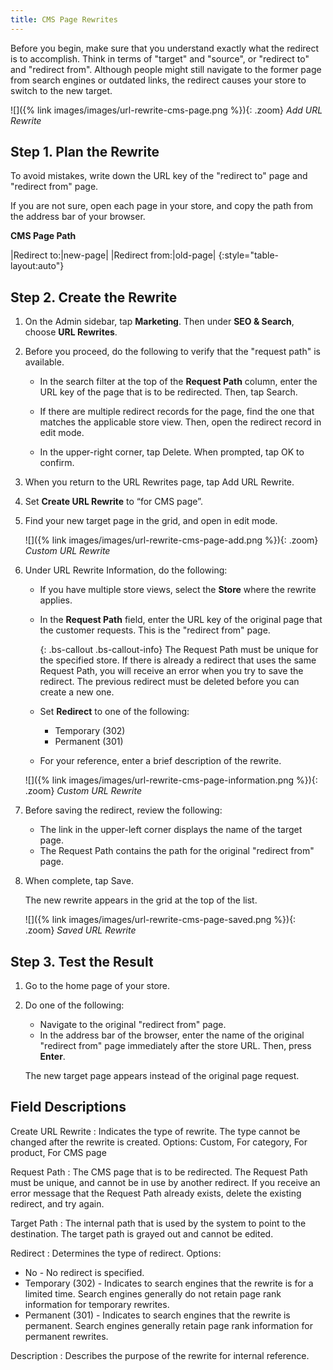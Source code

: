 ```yaml
---
title: CMS Page Rewrites
---
```


Before you begin, make sure that you understand exactly what the redirect is to accomplish. Think in terms of "target" and "source", or "redirect to" and "redirect from". Although people might still navigate to the former page from search engines or outdated links, the redirect causes your store to switch to the new target.

![]({% link images/images/url-rewrite-cms-page.png %}){: .zoom}
*Add URL Rewrite*

## Step 1. Plan the Rewrite

To avoid mistakes, write down the URL key of the "redirect to" page and "redirect from" page.

If you are not sure, open each page in your store, and copy the path from the address bar of your browser.

**CMS Page Path**

|Redirect to:|new-page|
|Redirect from:|old-page|
{:style="table-layout:auto"}

## Step 2. Create the Rewrite

1. On the Admin sidebar, tap **Marketing**. Then under **SEO &amp; Search**, choose **URL Rewrites**.

1. Before you proceed, do the following to verify that the "request path" is available.

    * In the search filter at the top of the **Request Path** column, enter the URL key of the page that is to be redirected. Then, tap <span class="btn">Search</span>.

    * If there are multiple redirect records for the page, find the one that matches the applicable store view. Then, open the redirect record in edit mode.

    * In the upper-right corner, tap <span class="btn">Delete</span>. When prompted, tap <span class="btn">OK</span> to confirm.

1. When you return to the URL Rewrites page, tap <span class="btn">Add URL Rewrite</span>.

1. Set **Create URL Rewrite** to “for CMS page”.

1. Find your new target page in the grid, and open in edit mode.

    ![]({% link images/images/url-rewrite-cms-page-add.png %}){: .zoom}
    *Custom URL Rewrite*

1. Under URL Rewrite Information, do the following:

    * If you have multiple store views, select the **Store** where the rewrite applies.

    * In the **Request Path** field, enter the URL key of the original page that the customer requests. This is the "redirect from" page.

        {: .bs-callout .bs-callout-info}
        The Request Path must be unique for the specified store. If there is already a redirect that uses the same Request Path, you will receive an error when you try to save the redirect. The previous redirect must be deleted before you can create a new one.

    * Set **Redirect** to one of the following:

        * Temporary (302)
        * Permanent (301)

    * For your reference, enter a brief description of the rewrite.

    ![]({% link images/images/url-rewrite-cms-page-information.png %}){: .zoom}
    *Custom URL Rewrite*

1. Before saving the redirect, review the following:

    * The link in the upper-left corner displays the name of the target page.
    * The Request Path contains the path for the original "redirect from" page.

1. When complete, tap <span class="btn">Save</span>.

    The new rewrite appears in the grid at the top of the list.

    ![]({% link images/images/url-rewrite-cms-page-saved.png %}){: .zoom}
    *Saved URL Rewrite*

## Step 3. Test the Result

1. Go to the home page of your store.

1. Do one of the following:

    * Navigate to the original "redirect from" page.
    * In the address bar of the browser, enter the name of the original "redirect from" page immediately after the store URL. Then, press **Enter**.

    The new target page appears instead of the original page request.

## Field Descriptions

Create URL Rewrite
: Indicates the type of rewrite. The type cannot be changed after the rewrite is created. Options: Custom, For category, For product, For CMS page

Request Path
: The CMS page that is to be redirected. The Request Path must be unique, and cannot be in use by another redirect. If you receive an error message that the Request Path already exists, delete the existing redirect, and try again.

Target Path
: The internal path that is used by the system to point to the destination. The target path is grayed out and cannot be edited.

Redirect
: Determines the type of redirect. Options:
   * No - No redirect is specified.
   * Temporary (302) - Indicates to search engines that the rewrite is for a limited time. Search engines generally do not retain page rank information for temporary rewrites.
   * Permanent (301) - Indicates to search engines that the rewrite is permanent. Search engines generally retain page rank information for permanent rewrites.

Description
: Describes the purpose of the rewrite for internal reference.